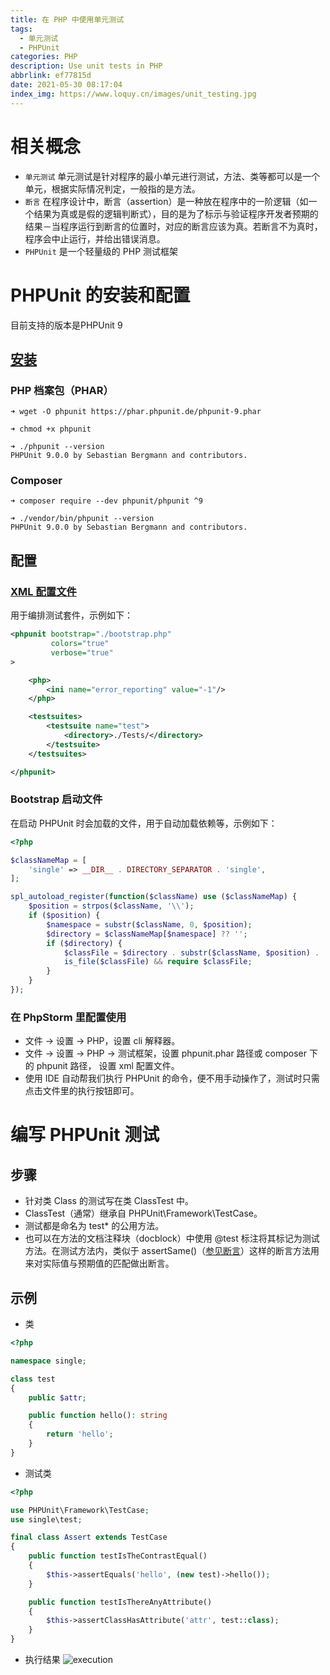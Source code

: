 ```yaml
---
title: 在 PHP 中使用单元测试
tags:
  - 单元测试
  - PHPUnit
categories: PHP
description: Use unit tests in PHP
abbrlink: ef77815d
date: 2021-05-30 08:17:04
index_img: https://www.loquy.cn/images/unit_testing.jpg
---
```

# 相关概念
- `单元测试`
单元测试是针对程序的最小单元进行测试，方法、类等都可以是一个单元，根据实际情况判定，一般指的是方法。
- `断言`
在程序设计中，断言（assertion）是一种放在程序中的一阶逻辑（如一个结果为真或是假的逻辑判断式），目的是为了标示与验证程序开发者预期的结果－当程序运行到断言的位置时，对应的断言应该为真。若断言不为真时，程序会中止运行，并给出错误消息。
- `PHPUnit` 
是一个轻量级的 PHP 测试框架

# PHPUnit 的安装和配置
目前支持的版本是PHPUnit 9

## [安装](https://phpunit.de/getting-started/phpunit-9.html)

### PHP 档案包（PHAR）
    ➜ wget -O phpunit https://phar.phpunit.de/phpunit-9.phar

    ➜ chmod +x phpunit

    ➜ ./phpunit --version
    PHPUnit 9.0.0 by Sebastian Bergmann and contributors.

### Composer 
    ➜ composer require --dev phpunit/phpunit ^9

    ➜ ./vendor/bin/phpunit --version
    PHPUnit 9.0.0 by Sebastian Bergmann and contributors.

## 配置

### [XML 配置文件](https://phpunit.readthedocs.io/zh_CN/latest/configuration.html)
用于编排测试套件，示例如下：
```xml
<phpunit bootstrap="./bootstrap.php"
         colors="true"
         verbose="true"
>

    <php>
        <ini name="error_reporting" value="-1"/>
    </php>

    <testsuites>
        <testsuite name="test">
            <directory>./Tests/</directory>
        </testsuite>
    </testsuites>

</phpunit>
```

### Bootstrap 启动文件
在启动 PHPUnit 时会加载的文件，用于自动加载依赖等，示例如下：
```php
<?php

$classNameMap = [
    'single' => __DIR__ . DIRECTORY_SEPARATOR . 'single',
];

spl_autoload_register(function($className) use ($classNameMap) {
    $position = strpos($className, '\\');
    if ($position) {
        $namespace = substr($className, 0, $position);
        $directory = $classNameMap[$namespace] ?? '';
        if ($directory) {
            $classFile = $directory . substr($className, $position) . '.php';
            is_file($classFile) && require $classFile;
        }
    }
});
```
### 在 PhpStorm 里配置使用
- 文件 -> 设置 -> PHP，设置 cli 解释器。
- 文件 -> 设置 -> PHP -> 测试框架，设置 phpunit.phar 路径或 composer 下的 phpunit 路径， 设置 xml 配置文件。
- 使用 IDE 自动帮我们执行 PHPUnit 的命令，便不用手动操作了，测试时只需点击文件里的执行按钮即可。

# 编写 PHPUnit 测试  

## 步骤
- 针对类 Class 的测试写在类 ClassTest 中。
- ClassTest（通常）继承自 PHPUnit\Framework\TestCase。
- 测试都是命名为 test* 的公用方法。
- 也可以在方法的文档注释块（docblock）中使用 @test 标注将其标记为测试方法。在测试方法内，类似于 assertSame()（[参见断言](https://phpunit.readthedocs.io/zh_CN/latest/assertions.html)）这样的断言方法用来对实际值与预期值的匹配做出断言。

## 示例
- 类
```php
<?php

namespace single;

class test
{
    public $attr;

    public function hello(): string
    {
        return 'hello';
    }
}
```
- 测试类
```php
<?php

use PHPUnit\Framework\TestCase;
use single\test;

final class Assert extends TestCase
{
    public function testIsTheContrastEqual()
    {
        $this->assertEquals('hello', (new test)->hello());
    }

    public function testIsThereAnyAttribute()
    {
        $this->assertClassHasAttribute('attr', test::class);
    }
}
```
- 执行结果
![execution](https://www.loquy.cn/images/PHPUnit.jpg)
